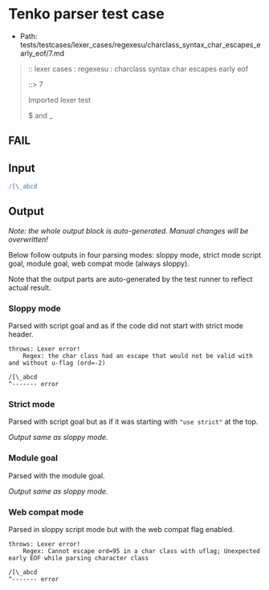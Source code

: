 # Tenko parser test case

- Path: tests/testcases/lexer_cases/regexesu/charclass_syntax_char_escapes_early_eof/7.md

> :: lexer cases : regexesu : charclass syntax char escapes early eof
>
> ::> 7
>
> Imported lexer test
>
> $ and _

## FAIL

## Input

`````js
/[\_abcd
`````

## Output

_Note: the whole output block is auto-generated. Manual changes will be overwritten!_

Below follow outputs in four parsing modes: sloppy mode, strict mode script goal, module goal, web compat mode (always sloppy).

Note that the output parts are auto-generated by the test runner to reflect actual result.

### Sloppy mode

Parsed with script goal and as if the code did not start with strict mode header.

`````
throws: Lexer error!
    Regex: the char class had an escape that would not be valid with and without u-flag (ord=-2)

/[\_abcd
^------- error
`````

### Strict mode

Parsed with script goal but as if it was starting with `"use strict"` at the top.

_Output same as sloppy mode._

### Module goal

Parsed with the module goal.

_Output same as sloppy mode._

### Web compat mode

Parsed in sloppy script mode but with the web compat flag enabled.

`````
throws: Lexer error!
    Regex: Cannot escape ord=95 in a char class with uflag; Unexpected early EOF while parsing character class

/[\_abcd
^------- error
`````

